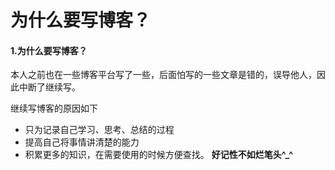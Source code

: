 # 为什么要写博客？



#### 1.为什么要写博客？ <a id="1&#x4E3A;&#x4EC0;&#x4E48;&#x8981;&#x5199;&#x535A;&#x5BA2;&#xFF1F;"></a>

本人之前也在一些博客平台写了一些，后面怕写的一些文章是错的，误导他人，因此中断了继续写。

继续写博客的原因如下

* 只为记录自己学习、思考、总结的过程
* 提高自己将事情讲清楚的能力
* 积累更多的知识，在需要使用的时候方便查找。 **好记性不如烂笔头^\_^**

####  <a id="2&#x4E3A;&#x4EC0;&#x4E48;&#x9009;&#x62E9;&#x4F7F;&#x7528;-gitbook-&#x6765;&#x642D;&#x5EFA;&#xFF1F;"></a>

